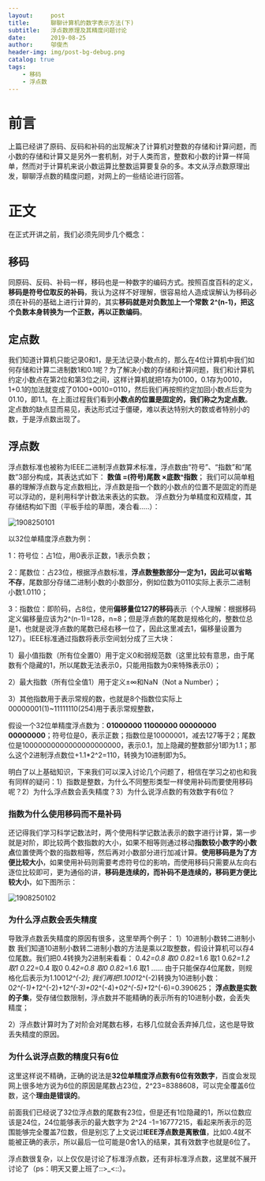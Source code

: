 ```yaml
---
layout:     post
title:      聊聊计算机的数字表示方法(下)
subtitle:   浮点数原理及其精度问题讨论
date:       2019-08-25
author:     邬俊杰
header-img: img/post-bg-debug.png
catalog: true
tags:
    - 移码
    - 浮点数
---
```


# 前言

上篇已经讲了原码、反码和补码的出现解决了计算机对整数的存储和计算问题，而小数的存储和计算又是另外一套机制，对于人类而言，整数和小数的计算一样简单，然而对于计算机来说小数运算比整数运算要复杂的多。本文从浮点数原理出发，聊聊浮点数的精度问题，对网上的一些结论进行回答。

# 正文

在正式开讲之前，我们必须先同步几个概念：

## 移码

同原码、反码、补码一样，移码也是一种数字的编码方式。按照百度百科的定义，**移码是符号位取反的补码**，我认为这样不好理解，很容易给人造成误解认为移码必须在补码的基础上进行计算的，其实**移码就是对负数加上一个常数 2^(n-1)，把这个负数本身转换为一个正数，再以正数编码**。

## 定点数

我们知道计算机只能记录0和1，是无法记录小数点的，那么在4位计算机中我们如何存储和计算二进制数1和0.1呢？为了解决小数的存储和计算问题，我们和计算机约定小数点在第2位和第3位之间，这样计算机就把1存为0100，0.1存为0010，1+0.1的加法就变成了0100+0010=0110，然后我们再按照约定加回小数点后变为01.10，即1.1。在上面过程我们看到**小数点的位置是固定的，我们称之为定点数**。定点数的缺点显而易见，表达形式过于僵硬，难以表达特别大的数或者特别小的数，于是浮点数出现了。

## 浮点数

浮点数标准也被称为IEEE二进制浮点数算术标准，浮点数由“符号”、“指数”和“尾数”3部分构成，其表达式如下：
**数值 =(符号)尾数 ×底数^指数**；
我们可以简单粗暴的理解浮点数与定点数相比，浮点数是指一个数的小数点的位置不是固定的而是可以浮动的，是利用科学计数法来表达的实数。
浮点数分为单精度和双精度，其存储结构如下图（平板手绘的草图，凑合看.....）：

![1908250101](https://wujunjiesd.github.io/img/post/1908250101.png)

以32位单精度浮点数为例：

1：符号位：占1位，用0表示正数，1表示负数；

2：尾数位：占23位，根据浮点数标准，**浮点数整数部分一定为1，因此可以省略不存**，尾数部分存储二进制小数的小数部分，例如位数为0110实际上表示二进制小数1.0110；

3：指数位：即阶码，占8位，使用**偏移量位127的移码**表示（个人理解：根据移码定义偏移量应该为2^(n-1)=128，n=8；但是浮点数的尾数是规格化的，整数位总是1，也就是说浮点数的尾数已经右移一位了，因此这里减去1，偏移量设置为127）。IEEE标准通过指数将表示空间划分成了三大块：

1）最小值指数（所有位全置0）用于定义0和弱规范数（这里比较有意思，由于尾数有个隐藏的1，所以尾数无法表示0，只能用指数为0来特殊表示0）；

2）最大指数（所有位全值1）用于定义±∞和NaN（Not a Number）；

3）其他指数用于表示常规的数，也就是8个指数位实际上00000001(1)~11111110(254)用于表示常规整数，

假设一个32位单精度浮点数为：**01000000 11000000 00000000 00000000**；符号位是0，表示正数；指数位是10000001，减去127等于2；尾数位是10000000000000000000000，表示0.1，加上隐藏的整数部分1即为1.1；那么这个2进制浮点数位+1.1*2^2=110，转换为10进制即为5。

明白了以上基础知识，下来我们可以深入讨论几个问题了，相信在学习之初也和我有同样的疑问：1）指数是整数，为什么不同整形类型一样使用补码而要使用移码呢？2）为什么浮点数会丢失精度？3）为什么说浮点数的有效数字有6位？

### 指数为什么使用移码而不是补码

还记得我们学习科学记数法时，两个使用科学记数法表示的数字进行计算，第一步就是对阶，即比较两个数指数的大小，如果不相等则通过移动**指数较小数字的小数点**位置使两个数的指数相等，然后再对小数部分进行加减计算。**使用移码是为了方便比较大小**，如果使用补码则需要考虑符号位的影响，而使用移码只需要从左向右逐位比较即可，更为通俗的讲，**移码是连续的，而补码不是连续的，移码更方便比较大小**，如下图所示：

![1908250102](https://wujunjiesd.github.io/img/post/1908250102.png)

### 为什么浮点数会丢失精度

导致浮点数丢失精度的原因有很多，这里举两个例子：
1）10进制小数转二进制小数
我们知道10进制小数转二进制小数的方法是乘以2取整数，假设计算机可以存4位尾数。我们把0.4转换为2进制来看看：
0.4*2=0.8     取0
0.8*2=1.6     取1
0.6*2=1.2     取1
0.2*2=0.4     取0
0.4*2=0.8     取0
0.8*2=1.6     取1
……
由于只能保存4位尾数，则规格化后表示为1.1001*2^(-2);
我们再把1.1001*2^(-2)转换为10进制小数：
0*2^(-1)+1*2^(-2)+1*2^(-3)+0*2^(-4)+0*2^(-5)+1*2^(-6)=0.390625；
**浮点数是实数的子集**，受存储位数限制，浮点数并不能精确的表示所有的10进制小数，会丢失精度；

2）浮点数计算时为了对阶会对尾数右移，右移几位就会丢弃掉几位，这也是导致丢失精度的原因。

### 为什么说浮点数的精度只有6位

这里这样说不精确，正确的说法是**32位单精度浮点数有6位有效数字**，百度会发现网上很多地方说为6位的原因是尾数占23位，2^23=8388608，可以完全覆盖6位数，这个**理由是错误的**。

前面我们已经说了32位浮点数的尾数有23位，但是还有1位隐藏的1，所以位数应该是24位，24位能够表示的最大数字为 2^24 -1=16777215，看起来所表示的范围能够完全覆盖7位数，但是别忘了上文说过**IEEE浮点数是离散值**，比如0.4就不能被正确的表示，所以最后一位可能是0舍1入的结果，其有效数字也就是6位了。

浮点数很复杂，以上仅仅是讨论了标准浮点数，还有非标准浮点数，这里就不展开讨论了（ps：明天又要上班了::>_<::）。
